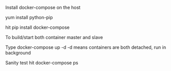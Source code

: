 Install docker-compose on the host 

yum install python-pip

hit 
pip install docker-compose

To build/start both container master and slave

Type 
docker-compose up -d 
-d means containers are both detached, run in background

Sanity test hit
docker-compose ps

